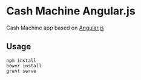 # Cash Machine Angular.js
Cash Machine app based on [Angular.js](https://angularjs.org/)

## Usage
```
npm install  
bower install  
grunt serve
```
